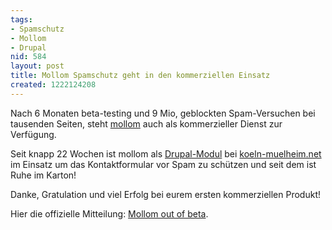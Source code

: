 ```yaml
---
tags:
- Spamschutz
- Mollom
- Drupal
nid: 584
layout: post
title: Mollom Spamschutz geht in den kommerziellen Einsatz
created: 1222124208
---
```

<p>Nach 6 Monaten beta-testing und 9 Mio, geblockten Spam-Versuchen bei tausenden Seiten, steht <a href="http://mollom.com/">mollom</a> auch als kommerzieller Dienst zur Verfügung.</p>
<p>Seit knapp 22 Wochen ist mollom als <a href="http://drupal.org/project/mollom">Drupal-Modul</a> bei <a href="http://koeln-muelheim.net">koeln-muelheim.net</a> im Einsatz um das Kontaktformular vor Spam zu schützen und seit dem ist Ruhe im Karton!</p>
<p>Danke, Gratulation und viel Erfolg bei eurem ersten kommerziellen Produkt!</p>
<p>Hier die offizielle Mitteilung: <a href="http://mollom.com/mollom-out-of-beta">Mollom out of beta</a>.</p><!--break-->
